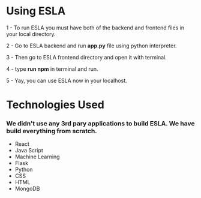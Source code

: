 # Using ESLA

1 - To run ESLA you must have both of the backend and frontend files in your local directory.

2 - Go to ESLA backend and run <b>app.py</b> file using python interpreter.

3 - Then go to ESLA frontend directory and open it with terminal.

4 - type <b>run npm</b> in terminal and run.

5 - Yay, you can use ESLA now in your localhost.

# Technologies Used

### We didn't use any 3rd pary applications to build ESLA. We have build everything from scratch.
- React
- Java Script
- Machine Learning
- Flask 
- Python
- CSS
- HTML
- MongoDB
